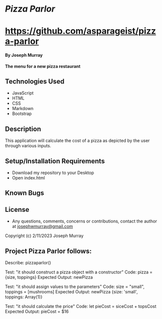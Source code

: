 # _Pizza Parlor_

# https://github.com/asparageist/pizza-parlor

#### By Joseph Murray

#### The menu for a new pizza restaurant

## Technologies Used

* JavaScript
* HTML
* CSS
* Markdown
* Bootstrap

## Description

This application will calculate the cost of a pizza as depicted by the user through various inputs.

## Setup/Installation Requirements

* Download my repository to your Desktop
* Open index.html

## Known Bugs

## License

* Any questions, comments, concerns or contributions, contact the author at josephwmurray@gmail.com

Copyright (c) 2/11/2023 Joseph Murray

## Project Pizza Parlor follows:
 
Describe: pizzaparlor()

Test: "it should construct a pizza object with a constructor"
Code: pizza = {size, toppings}
Expected Output: newPizza

Test: "it should assign values to the parameters"
Code: size = "small", toppings = [mushrooms]
Expected Output: newPizza {size: 'small', toppings: Array(1)}

Test: "it should calculate the price"
Code: let pieCost = siceCost + topsCost
Expected Output: pieCost = $16

